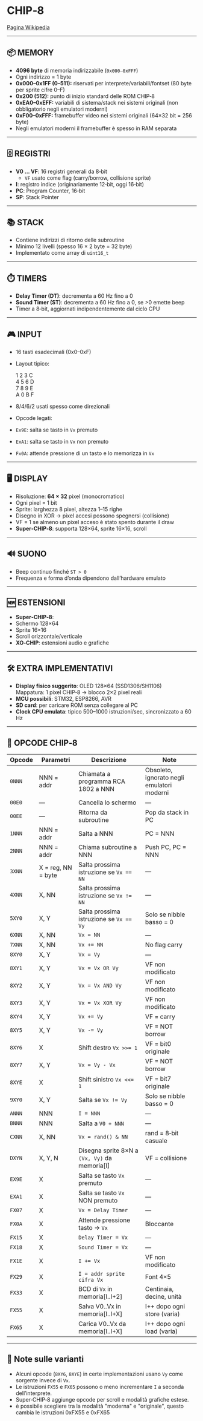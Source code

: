 # CHIP‑8

[Pagina Wikipedia](https://en.wikipedia.org/wiki/CHIP-8)

---

## 📦 MEMORY
- **4096 byte** di memoria indirizzabile (`0x000–0xFFF`)
- Ogni indirizzo = 1 byte
- **0x000–0x1FF (0–511):** riservati per interprete/variabili/fontset (80 byte per sprite cifre 0–F)
- **0x200 (512):** punto di inizio standard delle ROM CHIP‑8
- **0xEA0–0xEFF:** variabili di sistema/stack nei sistemi originali (non obbligatorio negli emulatori moderni)
- **0xF00–0xFFF:** framebuffer video nei sistemi originali (64×32 bit = 256 byte)
- Negli emulatori moderni il framebuffer è spesso in RAM separata

---

## 🗄️ REGISTRI
- **V0 … VF**: 16 registri generali da 8‑bit
  - `VF` usato come flag (carry/borrow, collisione sprite)
- **I**: registro indice (originariamente 12‑bit, oggi 16‑bit)
- **PC**: Program Counter, 16‑bit
- **SP**: Stack Pointer

---

## 📚 STACK
- Contiene indirizzi di ritorno delle subroutine
- Minimo 12 livelli (spesso 16 × 2 byte = 32 byte)
- Implementato come array di `uint16_t`

---

## ⏱️ TIMERS
- **Delay Timer (DT)**: decrementa a 60 Hz fino a 0
- **Sound Timer (ST)**: decrementa a 60 Hz fino a 0, se >0 emette beep
- Timer a 8‑bit, aggiornati indipendentemente dal ciclo CPU

---

## 🎮 INPUT
- 16 tasti esadecimali (0x0–0xF)
- Layout tipico:

    1 2 3 C  
    4 5 6 D  
    7 8 9 E  
    A 0 B F  

- 8/4/6/2 usati spesso come direzionali
- Opcode legati:
- `Ex9E`: salta se tasto in `Vx` premuto
- `ExA1`: salta se tasto in `Vx` non premuto
- `Fx0A`: attende pressione di un tasto e lo memorizza in `Vx`

---

## 🖥️ DISPLAY
- Risoluzione: **64 × 32** pixel (monocromatico)
- Ogni pixel = 1 bit
- Sprite: larghezza 8 pixel, altezza 1–15 righe
- Disegno in XOR → pixel accesi possono spegnersi (collisione)
- VF = 1 se almeno un pixel acceso è stato spento durante il draw
- **Super‑CHIP‑8**: supporta 128×64, sprite 16×16, scroll

---

## 🔊 SUONO
- Beep continuo finché `ST > 0`
- Frequenza e forma d’onda dipendono dall’hardware emulato

---

## 🆕 ESTENSIONI
- **Super‑CHIP‑8**:
- Schermo 128×64
- Sprite 16×16
- Scroll orizzontale/verticale
- **XO‑CHIP**: estensioni audio e grafiche

---

## 🛠️ EXTRA IMPLEMENTATIVI
- **Display fisico suggerito**: OLED 128×64 (SSD1306/SH1106)  
Mappatura: 1 pixel CHIP‑8 → blocco 2×2 pixel reali
- **MCU possibili**: STM32, ESP8266, AVR
- **SD card**: per caricare ROM senza collegare al PC
- **Clock CPU emulata**: tipico 500–1000 istruzioni/sec, sincronizzato a 60 Hz

---

## 📜 OPCODE CHIP‑8

| Opcode | Parametri | Descrizione | Note |
|--------|-----------|-------------|------|
| `0NNN` | NNN = addr | Chiamata a programma RCA 1802 a NNN | Obsoleto, ignorato negli emulatori moderni |
| `00E0` | — | Cancella lo schermo | — |
| `00EE` | — | Ritorna da subroutine | Pop da stack in PC |
| `1NNN` | NNN = addr | Salta a NNN | PC = NNN |
| `2NNN` | NNN = addr | Chiama subroutine a NNN | Push PC, PC = NNN |
| `3XNN` | X = reg, NN = byte | Salta prossima istruzione se `Vx == NN` | — |
| `4XNN` | X, NN | Salta prossima istruzione se `Vx != NN` | — |
| `5XY0` | X, Y | Salta prossima istruzione se `Vx == Vy` | Solo se nibble basso = 0 |
| `6XNN` | X, NN | `Vx = NN` | — |
| `7XNN` | X, NN | `Vx += NN` | No flag carry |
| `8XY0` | X, Y | `Vx = Vy` | — |
| `8XY1` | X, Y | `Vx = Vx OR Vy` | VF non modificato |
| `8XY2` | X, Y | `Vx = Vx AND Vy` | VF non modificato |
| `8XY3` | X, Y | `Vx = Vx XOR Vy` | VF non modificato |
| `8XY4` | X, Y | `Vx += Vy` | VF = carry |
| `8XY5` | X, Y | `Vx -= Vy` | VF = NOT borrow |
| `8XY6` | X | Shift destro `Vx >>= 1` | VF = bit0 originale |
| `8XY7` | X, Y | `Vx = Vy - Vx` | VF = NOT borrow |
| `8XYE` | X | Shift sinistro `Vx <<= 1` | VF = bit7 originale |
| `9XY0` | X, Y | Salta se `Vx != Vy` | Solo se nibble basso = 0 |
| `ANNN` | NNN | `I = NNN` | — |
| `BNNN` | NNN | Salta a `V0 + NNN` | — |
| `CXNN` | X, NN | `Vx = rand() & NN` | rand = 8‑bit casuale |
| `DXYN` | X, Y, N | Disegna sprite 8×N a `(Vx, Vy)` da memoria[I] | VF = collisione |
| `EX9E` | X | Salta se tasto `Vx` premuto | — |
| `EXA1` | X | Salta se tasto `Vx` NON premuto | — |
| `FX07` | X | `Vx = Delay Timer` | — |
| `FX0A` | X | Attende pressione tasto → `Vx` | Bloccante |
| `FX15` | X | `Delay Timer = Vx` | — |
| `FX18` | X | `Sound Timer = Vx` | — |
| `FX1E` | X | `I += Vx` | VF non modificato |
| `FX29` | X | `I = addr sprite cifra Vx` | Font 4×5 |
| `FX33` | X | BCD di `Vx` in memoria[I..I+2] | Centinaia, decine, unità |
| `FX55` | X | Salva V0..Vx in memoria[I..I+X] | I++ dopo ogni store (varia) |
| `FX65` | X | Carica V0..Vx da memoria[I..I+X] | I++ dopo ogni load (varia) |

---

## 📌 Note sulle varianti
- Alcuni opcode (`8XY6`, `8XYE`) in certe implementazioni usano `Vy` come sorgente invece di `Vx`.
- Le istruzioni `FX55` e `FX65` possono o meno incrementare `I` a seconda dell’interprete.
- Super‑CHIP‑8 aggiunge opcode per scroll e modalità grafiche estese.
- è possibile scegliere tra la modalità "moderna" e "originale", questo cambia le istruzioni  0xFX55 e 0xFX65
